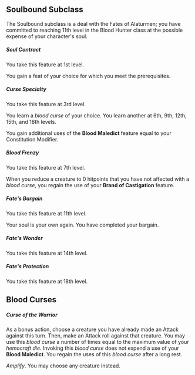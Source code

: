 ## Soulbound Subclass
The Soulbound subclass is a deal with the Fates of Alaturmen; you have committed to reaching 11th level in the Blood Hunter class at the possible expense of your character's soul.

##### Soul Contract
You take this feature at 1st level.

You gain a feat of your choice for which you meet the prerequisites.

##### Curse Specialty
You take this feature at 3rd level.

You learn a *blood curse* of your choice. You learn another at 6th, 9th, 12th, 15th, and 18th levels. 

You gain additional uses of the **Blood Maledict** feature equal to your Constitution Modifier.

##### Blood Frenzy
You take this feature at 7th level.

When you reduce a creature to 0 hitpoints that you have not affected with a *blood curse*, you regain the use of your **Brand of Castigation** feature.

##### Fate's Bargain
You take this feature at 11th level.

Your soul is your own again. You have completed your bargain.

##### Fate's Wonder
You take this feature at 14th level.



##### Fate's Protection
You take this feature at 18th level.

## Blood Curses
##### Curse of the Warrior
As a bonus action, choose a creature you have already made an Attack against this turn. Then, make an Attack roll against that creature. You may use this *blood curse* a number of times equal to the maximum value of your *hemocraft die*. Invoking this *blood curse* does not expend a use of your **Blood Maledict**. You regain the uses of this *blood curse* after a long rest.

*Amplify*. You may choose any creature instead. 

